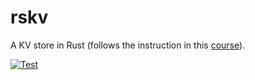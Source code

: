 # rskv
A KV store in Rust (follows the instruction in this [course](https://time.geekbang.org/column/intro/100085301?tab=catalog)).

[![Test](https://github.com/unknowntpo/rskv/actions/workflows/main.yml/badge.svg?event=push)](https://github.com/unknowntpo/rskv/actions/workflows/main.yml)